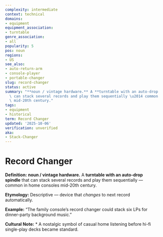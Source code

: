 ```yaml
---
complexity: intermediate
context: technical
domains:
- equipment
equipment_association:
- turntable
genre_association:
- all
popularity: 5
pos: noun
regions:
- US
see_also:
- auto-return-arm
- console-player
- portable-changer
slug: record-changer
status: active
summary: "**noun / vintage hardware.** A **turntable with an auto-drop spindle** that\
  \ can stack several records and play them sequentially \u2014 common in home consoles\
  \ mid-20th century."
tags:
- equipment
- historical
term: Record Changer
updated: '2025-10-06'
verification: unverified
aka:
- Stack-Changer
---
```


# Record Changer

**Definition:** **noun / vintage hardware.** A **turntable with an auto-drop spindle** that can stack several records and play them sequentially — common in home consoles mid-20th century.

**Etymology:** Descriptive — device that *changes* to next record automatically.

**Example:** “The family console’s record changer could stack six LPs for dinner-party background music.”

**Cultural Note:** * A nostalgic symbol of casual home listening before hi-fi single-play decks became standard.

